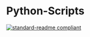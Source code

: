 # Python-Scripts
[![standard-readme compliant](https://img.shields.io/badge/readme%20style-standard-brightgreen.svg?style=flat-square)](https://github.com/Njordic9/python-scripts)



